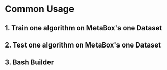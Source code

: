 # Common Usage

## 1. Train one algorithm on MetaBox's one Dataset

## 2. Test one algorithm on MetaBox's one Dataset

## 3. Bash Builder
